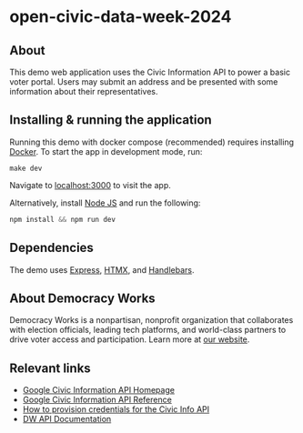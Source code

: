 # open-civic-data-week-2024

## About

This demo web application uses the Civic Information API to power a basic voter portal. Users may submit an address and be presented with some information about their representatives.

## Installing & running the application

Running this demo with docker compose (recommended) requires installing [Docker](https://docs.docker.com/get-docker/). To start the app in development mode, run:

`make dev`

Navigate to [localhost:3000](http://localhost:3000/) to visit the app.

Alternatively, install [Node JS](https://nodejs.org/en/download) and run the following:
```javascript
npm install && npm run dev
```

## Dependencies

The demo uses [Express](https://expressjs.com/en/guide/routing.html), [HTMX](https://htmx.org/docs/), and [Handlebars](https://handlebarsjs.com/guide/#what-is-handlebars).

## About Democracy Works

Democracy Works is a nonpartisan, nonprofit organization that collaborates with election officials, leading tech platforms, and world-class partners to drive voter access and participation. Learn more at [our website](https://www.democracy.works/).

## Relevant links
* [Google Civic Information API Homepage](https://developers.google.com/civic-information) 
* [Google Civic Information API Reference](https://developers.google.com/civic-information/docs/v2) 
* [How to provision credentials for the Civic Info API](https://developers.google.com/civic-information/docs/using_api#APIKey)
* [DW API Documentation](https://developers.democracy.works/api/v2)
